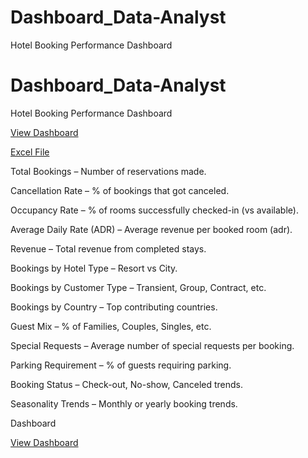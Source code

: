 # Dashboard_Data-Analyst
Hotel Booking Performance Dashboard


# Dashboard_Data-Analyst
Hotel Booking Performance Dashboard

<a href="https://github.com/varun0125/Dashboard_Data-Analyst/blob/main/Screenshot%202025-09-13%20132720.png" >View Dashboard</a>




<a href="https://github.com/varun0125/Dashboard_Data-Analyst/blob/main/Dashboard1.xlsx" > Excel File</a>

Total Bookings – Number of reservations made.

Cancellation Rate – % of bookings that got canceled.

Occupancy Rate – % of rooms successfully checked-in (vs available).

Average Daily Rate (ADR) – Average revenue per booked room (adr).

Revenue – Total revenue from completed stays.

Bookings by Hotel Type – Resort vs City.

Bookings by Customer Type – Transient, Group, Contract, etc.

Bookings by Country – Top contributing countries.

Guest Mix – % of Families, Couples, Singles, etc.

Special Requests – Average number of special requests per booking.

Parking Requirement – % of guests requiring parking.

Booking Status – Check-out, No-show, Canceled trends.

Seasonality Trends – Monthly or yearly booking trends.


Dashboard

<a href="https://github.com/varun0125/Dashboard_Data-Analyst/blob/main/Screenshot%202025-09-13%20132720.png" >View Dashboard</a>
